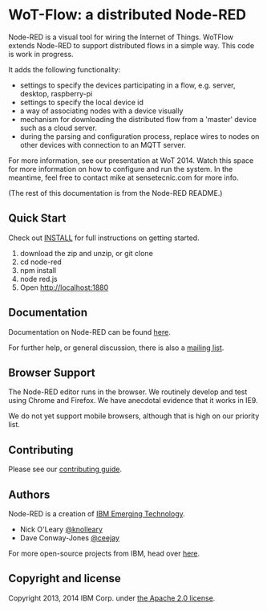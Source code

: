 # WoT-Flow: a distributed Node-RED

Node-RED is a visual tool for wiring the Internet of Things.  WoTFlow extends Node-RED to support distributed flows in a simple way.  This code is work in progress.

It adds the following functionality:
* settings to specify the devices participating in a flow, e.g. server, desktop, raspberry-pi
* settings to specify the local device id
* a way of associating nodes with a device visually
* mechanism for downloading the distributed flow from a 'master' device such as a cloud server.
* during the parsing and configuration process, replace wires to nodes on other devices with connection to an MQTT server.

For more information, see our presentation at WoT 2014.  Watch this space for more information on how to configure and run the system.  In the meantime, feel free to contact mike at sensetecnic.com for more info.

(The rest of this documentation is from the Node-RED README.)

## Quick Start

Check out [INSTALL](INSTALL.md) for full instructions on getting started.

1. download the zip and unzip, or git clone
2. cd node-red
3. npm install
4. node red.js
5. Open <http://localhost:1880>

## Documentation

Documentation on Node-RED can be found [here](http://nodered.org/docs).

For further help, or general discussion, there is also a [mailing list](https://groups.google.com/forum/#!forum/node-red).

## Browser Support

The Node-RED editor runs in the browser. We routinely develop and test using
Chrome and Firefox. We have anecdotal evidence that it works in IE9.

We do not yet support mobile browsers, although that is high on our priority
list.

## Contributing

Please see our [contributing guide](https://github.com/node-red/node-red/blob/master/CONTRIBUTING.md).

## Authors

Node-RED is a creation of [IBM Emerging Technology](http://ibm.com/blogs/et).

* Nick O'Leary [@knolleary](http://twitter.com/knolleary)
* Dave Conway-Jones [@ceejay](http://twitter.com/ceejay)

For more open-source projects from IBM, head over [here](http://ibm.github.io).

## Copyright and license

Copyright 2013, 2014 IBM Corp. under [the Apache 2.0 license](LICENSE).
